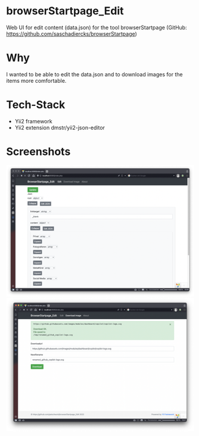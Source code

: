 # browserStartpage_Edit
Web UI for edit content (data.json) for the tool browserStartpage (GitHub: https://github.com/saschadiercks/browserStartpage)

# Why
I wanted to be able to edit the data.json and to download images for the items more comfortable.

# Tech-Stack
- Yii2 framework
- Yii2 extension dmstr/yii2-json-editor

# Screenshots
![Screenshot 1](attic/screenshots/001_edit.png)
![Screenshot 2](attic/screenshots/002_download_image_example.png)
